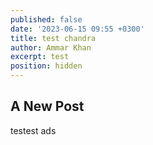 ```yaml
---
published: false
date: '2023-06-15 09:55 +0300'
title: test chandra
author: Ammar Khan
excerpt: test
position: hidden
---
```

## A New Post

testest
ads
